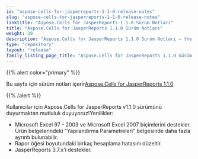 ```yaml
---
id: "aspose-cells-for-jasperreports-1-1-0-release-notes"
slug: "aspose-cells-for-jasperreports-1-1-0-release-notes"
linktitle: "Aspose.Cells for JasperReports 1.1.0 Sürüm Notları"
title: "Aspose.Cells for JasperReports 1.1.0 Sürüm Notları"
weight: 20
description: "Aspose.Cells for JasperReports 1.1.0 Sürüm Notları – the latest updates and fixes."
type: "repository"
layout: "release"
family_listing_page_title: "Aspose.Cells for JasperReports 1.1.0 Sürüm Notları"
---
```

{{% alert color="primary" %}} 

 Bu sayfa için sürüm notları içerir[Aspose.Cells for JasperReports 1.1.0](https://releases.aspose.com/cells/jasperreports/new-releases/aspose.cells-for-jasperreports-1.1.0/)

{{% /alert %}} 

Kullanıcılar için Aspose.Cells for JasperReports v1.1.0 sürümünü duyurmaktan mutluluk duyuyoruz!Yenilikler:

- Microsoft Excel 97 - 2003 ve Microsoft Excel 2007 biçimlerini destekler. Ürün belgelerindeki "Yapılandırma Parametreleri" belgesinde daha fazla ayrıntı bulunabilir.
- Rapor öğesi boyutundaki birkaç hesaplama hatasını düzeltir.
- JasperReports 3.7.x'i destekler.
